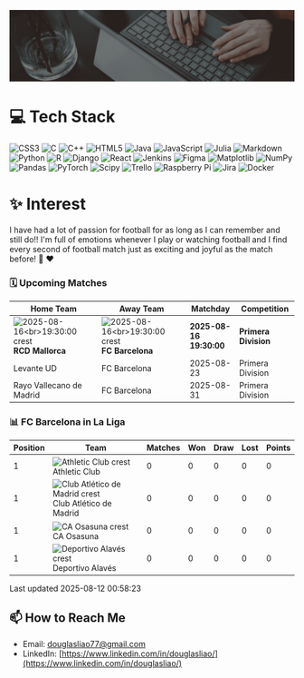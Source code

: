 ![Banner](./banner.gif)

# 💻 Tech Stack
![CSS3](https://img.shields.io/badge/css3-%231572B6.svg?style=for-the-badge&logo=css3&logoColor=white) ![C](https://img.shields.io/badge/c-%2300599C.svg?style=for-the-badge&logo=c&logoColor=white) ![C++](https://img.shields.io/badge/c++-%2300599C.svg?style=for-the-badge&logo=c%2B%2B&logoColor=white) ![HTML5](https://img.shields.io/badge/html5-%23E34F26.svg?style=for-the-badge&logo=html5&logoColor=white) ![Java](https://img.shields.io/badge/java-%23ED8B00.svg?style=for-the-badge&logo=openjdk&logoColor=white) ![JavaScript](https://img.shields.io/badge/javascript-%23323330.svg?style=for-the-badge&logo=javascript&logoColor=%23F7DF1E) ![Julia](https://img.shields.io/badge/-Julia-9558B2?style=for-the-badge&logo=julia&logoColor=white) ![Markdown](https://img.shields.io/badge/markdown-%23000000.svg?style=for-the-badge&logo=markdown&logoColor=white) ![Python](https://img.shields.io/badge/python-3670A0?style=for-the-badge&logo=python&logoColor=ffdd54) ![R](https://img.shields.io/badge/r-%23276DC3.svg?style=for-the-badge&logo=r&logoColor=white) ![Django](https://img.shields.io/badge/django-%23092E20.svg?style=for-the-badge&logo=django&logoColor=white) ![React](https://img.shields.io/badge/react-%2320232a.svg?style=for-the-badge&logo=react&logoColor=%2361DAFB) ![Jenkins](https://img.shields.io/badge/jenkins-%232C5263.svg?style=for-the-badge&logo=jenkins&logoColor=white) ![Figma](https://img.shields.io/badge/figma-%23F24E1E.svg?style=for-the-badge&logo=figma&logoColor=white) ![Matplotlib](https://img.shields.io/badge/Matplotlib-%23ffffff.svg?style=for-the-badge&logo=Matplotlib&logoColor=black) ![NumPy](https://img.shields.io/badge/numpy-%23013243.svg?style=for-the-badge&logo=numpy&logoColor=white) ![Pandas](https://img.shields.io/badge/pandas-%23150458.svg?style=for-the-badge&logo=pandas&logoColor=white) ![PyTorch](https://img.shields.io/badge/PyTorch-%23EE4C2C.svg?style=for-the-badge&logo=PyTorch&logoColor=white) ![Scipy](https://img.shields.io/badge/SciPy-%230C55A5.svg?style=for-the-badge&logo=scipy&logoColor=%white) ![Trello](https://img.shields.io/badge/Trello-%23026AA7.svg?style=for-the-badge&logo=Trello&logoColor=white) ![Raspberry Pi](https://img.shields.io/badge/-Raspberry_Pi-C51A4A?style=for-the-badge&logo=Raspberry-Pi) ![Jira](https://img.shields.io/badge/jira-%230A0FFF.svg?style=for-the-badge&logo=jira&logoColor=white) ![Docker](https://img.shields.io/badge/docker-%230db7ed.svg?style=for-the-badge&logo=docker&logoColor=white)

#  ✨ Interest
I have had a lot of passion for football for as long as I can remember and still do!! I'm full of emotions whenever I play or watching football and I find every second of football match just as exciting and joyful as the match before! 💙 ❤️

### 🗓️ Upcoming Matches
<!-- START_NEXT_MATCH -->
Home Team | Away Team | Matchday | Competition 
|----------------|------|-------|--| 
| <img src='https://crests.football-data.org/89.png' alt='2025-08-16<br>19:30:00 crest' width='100' height='100' style='vertical-align: middle;'> <br>**RCD Mallorca** | <img src='https://crests.football-data.org/81.png' alt='2025-08-16<br>19:30:00 crest' width='100' height='100' style='vertical-align: middle;'> <br>**FC Barcelona** | **2025-08-16<br>19:30:00** | **Primera Division** 
| Levante UD | FC Barcelona | 2025-08-23 | Primera Division 
| Rayo Vallecano de Madrid | FC Barcelona | 2025-08-31 | Primera Division 

<!-- END_NEXT_MATCH -->

### 📊 FC Barcelona in La Liga
<!-- START_LALIGA_STANDINGS -->
Position | Team | Matches | Won | Draw | Lost | Points
|---------|------|---------|-----|------|------|-------|
| 1 | <img src='https://crests.football-data.org/77.png' alt='Athletic Club crest' width='20' height='20' style='vertical-align: middle;'> Athletic Club | 0 | 0 | 0 | 0 | 0 |
| 1 | <img src='https://crests.football-data.org/78.png' alt='Club Atlético de Madrid crest' width='20' height='20' style='vertical-align: middle;'> Club Atlético de Madrid | 0 | 0 | 0 | 0 | 0 |
| 1 | <img src='https://crests.football-data.org/79.png' alt='CA Osasuna crest' width='20' height='20' style='vertical-align: middle;'> CA Osasuna | 0 | 0 | 0 | 0 | 0 |
| 1 | <img src='https://crests.football-data.org/263.png' alt='Deportivo Alavés crest' width='20' height='20' style='vertical-align: middle;'> Deportivo Alavés | 0 | 0 | 0 | 0 | 0 |

Last updated 2025-08-12 00:58:23
<!-- END_LALIGA_STANDINGS -->

## 📫 How to Reach Me
- Email: douglasliao77@gmail.com
- LinkedIn: [https://www.linkedin.com/in/douglasliao/](https://www.linkedin.com/in/douglasliao/)

